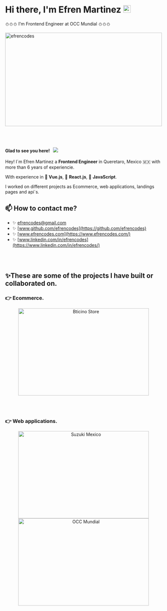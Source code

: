 # Hi there, I'm Efren Martinez <img src="https://media.giphy.com/media/hvRJCLFzcasrR4ia7z/giphy.gif" width="24" height="24"></img>

⛄⛄⛄ I'm Frontend Engineer at OCC Mundial ⛄⛄⛄

<p>
    <img
        src="https://res.cloudinary.com/efrencodes/image/upload/v1656648544/efrenmartinez.dev/github-header_mf6h8r.jpg"
        alt="efrencodes"
        width="100%"
        height="300"
    />
</p>

<br>
<br>

#### Glad to see you here! &nbsp; ![](https://visitor-badge.glitch.me/badge?page_id=efrencodes)

Hey! I´m Efren Martinez a **Frontend Engineer** in Queretaro, Mexico 🇲🇽 with more than 6 years of experiencie.

With experience in 💚 **Vue.js**, 💙 **React.js**, 💛 **JavaScript**.

I worked on different projects as Ecommerce, web applications, landings pages and api´s.

## 📫 How to contact me?

- ✨ [efrencodes@gmail.com](mailto:efrencodes@gmail.com)
- ✨ [www.github.com/efrencodes](https://github.com/efrencodes)
- ✨ [www.efrencodes.com](https://www.efrencodes.com/)
- ✨ [www.linkedin.com/in/efrencodes](https://www.linkedin.com/in/efrencodes/)

<br>
<br>

## ✨These are some of the projects I have built or collaborated on.

### 👉 Ecommerce.

<p align="center">
    <a
        href="https://store.bticino.com.mx/"
        target="_blank">
            <img
                src="https://res.cloudinary.com/efrencodes/image/upload/v1654746894/efrenmartinez.dev/projects/project_bticino_store_na06wi.webp"
                alt="Bticino Store"
                width="420"
                height="280"
            />
    </a>
</p>
<br>
<br>

### 👉 Web applications.

<p align="center">
    <a
        href="https://www.suzuki.com.mx/autos"
        target="_blank">
            <img
                src="https://res.cloudinary.com/efrencodes/image/upload/v1654746894/efrenmartinez.dev/projects/project_suzuki_f8uzdh.webp"
                alt="Suzuki Mexico"
                width="420"
                height="280"
            />
    </a>
    <a
        href="https://www.occ.com.mx/empresas/"
        target="_blank">
            <img
                src="https://res.cloudinary.com/efrencodes/image/upload/v1656647919/efrenmartinez.dev/projects/occ-mundial_rgmlcr.webp"
                alt="OCC Mundial"
                width="420"
                height="280"
            />
    </a>
</p>
<br>
<br>

<br>
<br>
